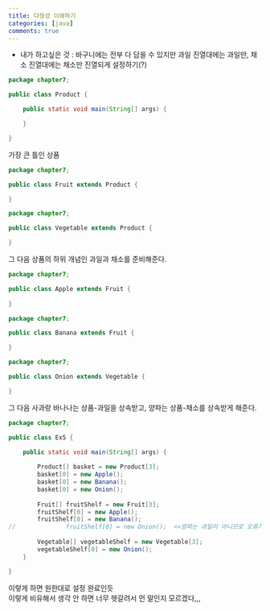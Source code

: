 ```yaml
---
title: 다형성 이해하기
categories: [java]
comments: true
---
```


+ 내가 하고싶은 것 : 바구니에는 전부 다 담을 수 있지만 과일 진열대에는 과일만, 채소 진열대에는 채소만 진열되게 설정하기(?)

```java
package chapter7;

public class Product {

	public static void main(String[] args) {

	}

}
```
가장 큰 틀인 상품   
   
```java
package chapter7;

public class Fruit extends Product {

}
```
```java
package chapter7;

public class Vegetable extends Product {

}
```
그 다음 상품의 하위 개념인 과일과 채소를 준비해준다.   
   
```java
package chapter7;

public class Apple extends Fruit {
	
}
```
```java
package chapter7;

public class Banana extends Fruit {

}
```
```java
package chapter7;

public class Onion extends Vegetable {

}
```
그 다음 사과랑 바나나는 상품-과일을 상속받고, 양파는 상품-채소를 상속받게 해준다.   
   
```java
package chapter7;

public class Ex5 {

	public static void main(String[] args) {
		
		Product[] basket = new Product[3];
		basket[0] = new Apple();
		basket[0] = new Banana();
		basket[0] = new Onion();
		
		Fruit[] fruitShelf = new Fruit[3];
		fruitShelf[0] = new Apple();
		fruitShelf[0] = new Banana();
//              fruitShelf[0] = new Onion();  <<양파는 과일이 아니므로 오류가 난다
		
		Vegetable[] vegetableShelf = new Vegetable[3];
		vegetableShelf[0] = new Onion();
	}

}
```
   
이렇게 하면 원한대로 설정 완료인듯   
이렇게 비유해서 생각 안 하면 너무 헷갈려서 먼 말인지 모르겠다,,, 
